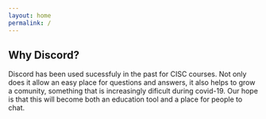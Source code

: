 ```yaml
---
layout: home
permalink: /
---
```


## Why Discord?
Discord has been used sucessfuly in the past for CISC courses. Not only does it allow an easy place for questions
and answers, it also helps to grow a comunity, something that is increasingly dificult during covid-19. Our
hope is that this will become both an education tool and a place for people to chat.
